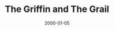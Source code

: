 ---
title: "The Griffin and The Grail"
image: "/projects/orchestral/The_Griffin_and_the_Grail/GriffinAndTheGrail.jpg"
playerIdx: 15
date: 2000-01-05
---